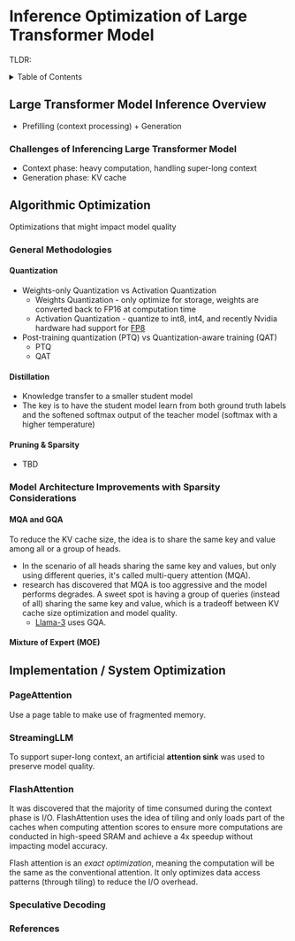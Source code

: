 # Inference Optimization of Large Transformer Model

TLDR:

<details>
<summary>Table of Contents</summary>
<!-- TOC start (generated with https://github.com/derlin/bitdowntoc) -->

- [Large Transformer Model Inference Overview](#large-transformer-model-inference-overview)
   * [Challenges of Inferencing Large Transformer Model](#challenges-of-inferencing-large-transformer-model)
- [Algorithmic Optimization](#algorithmic-optimization)
   * [General Methodologies](#general-methodologies)
      + [Quantization](#quantization)
      + [Distillation](#distillation)
      + [Pruning & Sparsity](#pruning--sparsity)
   * [Model Architecture Improvements with Sparsity Considerations](#model-architecture-improvements-with-sparsity-considerations)
      + [MQA and GQA](#mqa-and-gqa)
      + [Mixture of Expert (MOE)](#mixture-of-expert-moe)
- [Implementation / System Optimization](#implementation--system-optimization)
   * [PageAttention](#pageattention)
   * [StreamingLLM](#streamingllm)
   * [FlashAttention](#flashattention)
   * [Speculative Decoding](#speculative-decoding)
   * [References](#references)

<!-- TOC end -->
</details>

## Large Transformer Model Inference Overview
* Prefilling (context processing) + Generation

### Challenges of Inferencing Large Transformer Model
* Context phase: heavy computation, handling super-long context
* Generation phase: KV cache

## Algorithmic Optimization
Optimizations that might impact model quality

### General Methodologies

#### Quantization
* Weights-only Quantization vs Activation Quantization
  * Weights Quantization - only optimize for storage, weights are converted back to FP16 at computation time
  * Activation Quantization - quantize to int8, int4, and recently Nvidia hardware had support for [FP8](https://docs.nvidia.com/deeplearning/transformer-engine/user-guide/examples/fp8_primer.html)
* Post-training quantization (PTQ) vs Quantization-aware training (QAT)
  * PTQ
  * QAT

#### Distillation
* Knowledge transfer to a smaller student model
* The key is to have the student model learn from both ground truth labels and the softened softmax output of the teacher model (softmax with a higher temperature)

#### Pruning & Sparsity
* TBD

### Model Architecture Improvements with Sparsity Considerations

#### MQA and GQA
To reduce the KV cache size, the idea is to share the same key and value among all or a group of heads.
* In the scenario of all heads sharing the same key and values, but only using different queries, it's called multi-query attention (MQA).
* research has discovered that MQA is too aggressive and the model performs degrades. A sweet spot is having a group of queries (instead of all) sharing the same key and value, which is a tradeoff between KV cache size optimization and model quality.
  * [Llama-3](https://ai.meta.com/blog/meta-llama-3/) uses GQA.

#### Mixture of Expert (MOE)


## Implementation / System Optimization
### PageAttention
Use a page table to make use of fragmented memory.

### StreamingLLM
To support super-long context, an artificial **attention sink** was used to preserve model quality.

### FlashAttention
It was discovered that the majority of time consumed during the context phase is I/O. FlashAttention uses the idea of tiling and only loads part of the caches when computing attention scores to ensure more computations are conducted in high-speed SRAM and achieve a 4x speedup without impacting model accuracy.

Flash attention is an *exact optimization*, meaning the computation will be the same as the conventional attention. It only optimizes data access patterns (through tiling) to reduce the I/O overhead.

### Speculative Decoding


### References
